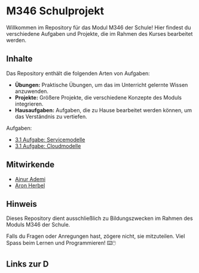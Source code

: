# M346 Schulprojekt

Willkommen im Repository für das Modul M346 der Schule! Hier findest du verschiedene Aufgaben und Projekte, die im Rahmen des Kurses bearbeitet werden.

## Inhalte

Das Repository enthält die folgenden Arten von Aufgaben:

- **Übungen:** Praktische Übungen, um das im Unterricht gelernte Wissen anzuwenden.
- **Projekte:** Größere Projekte, die verschiedene Konzepte des Moduls integrieren.
- **Hausaufgaben:** Aufgaben, die zu Hause bearbeitet werden können, um das Verständnis zu vertiefen.

Aufgaben: 

- [3.1 Aufgabe: Servicemodelle](https://github.com/ajnurademi/M346_IMS_aa/blob/main/3_1_Aufgabe_IaaS_PaaS_SaaS.md)
- [3.1 Aufgabe: Cloudmodelle](https://github.com/ajnurademi/M346_IMS_aa/blob/main/3_1_Aufgabe1_OnPremise_Public_Private__Hybrid.md)


## Mitwirkende

- [Ajnur Ademi](https://github.com/ajnurademi)
- [Aron Herbel](https://github.com/aronherbel) 

## Hinweis

Dieses Repository dient ausschließlich zu Bildungszwecken im Rahmen des Moduls M346 der Schule.

Falls du Fragen oder Anregungen hast, zögere nicht, sie mitzuteilen. Viel Spass beim Lernen und Programmieren! ⌨️🖱️

## Links zur D